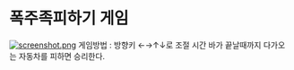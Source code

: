 # 폭주족피하기 게임
[![screenshot.png](https://i.postimg.cc/BZxrhmJf/screenshot.png)](https://postimg.cc/s1gHx9BT)
게임방법 : 방향키 ←→↑↓로 조절
시간 바가 끝날때까지 다가오는 자동차를 피하면 승리한다.
